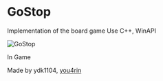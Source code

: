 # GoStop

Implementation of the board game
Use C++, WinAPI

![GoStop](https://user-images.githubusercontent.com/51282861/71545270-a9f9a980-29cc-11ea-9e9e-e213ebf40531.png)

In Game

Made by ydk1104, [you4rin](https://github.com/you4rin)
